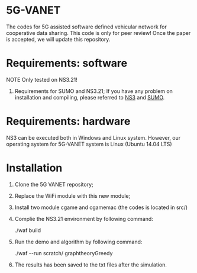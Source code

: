 # 5G-VANET
The codes for 5G assisted software defined vehicular network for cooperative data sharing. This code is only for peer review! Once the paper is accepted, we will update this repository.

# Requirements: software
NOTE Only tested on NS3.21!
1.	Requirements for SUMO and NS3.21;
If you have any problem on installation and compiling, please referred to [NS3](https://www.nsnam.org/documentation/) and [SUMO](http://sumo.dlr.de/index.html).
#  Requirements: hardware
NS3 can be executed both in Windows and Linux system. However, our operating system for 5G-VANET system is Linux (Ubuntu 14.04 LTS)
#  Installation
1.	Clone the 5G VANET repository;
2.	Replace the WiFi module with this new module;
3.	Install two module cgame and cgamemac (the codes is located in src/)
4.	Complie the NS3.21 environment by following command:

    ./waf build

5.	Run the demo and algorithm by following command:

    ./waf --run scratch/ graphtheoryGreedy

6.	The results has been saved to the txt files after the simulation. 

